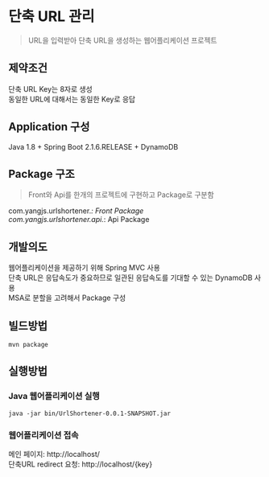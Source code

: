 # 단축 URL 관리
> URL을 입력받아 단축 URL을 생성하는 웹어플리케이션 프로젝트


## 제약조건
단축 URL Key는 8자로 생성  
동일한 URL에 대해서는 동일한 Key로 응답


## Application 구성
Java 1.8 + Spring Boot 2.1.6.RELEASE + DynamoDB


## Package 구조
> Front와 Api를 한개의 프로젝트에 구현하고 Package로 구분함

com.yangjs.urlshortener.*: Front Package  
com.yangjs.urlshortener.api.*: Api Package


## 개발의도
웹어플리케이션을 제공하기 위해 Spring MVC 사용  
단축 URL은 응답속도가 중요하므로 일관된 응답속도를 기대할 수 있는 DynamoDB 사용  
MSA로 분할을 고려해서 Package 구성


## 빌드방법
```
mvn package
```


## 실행방법
### Java 웹어플리케이션 실행
```
java -jar bin/UrlShortener-0.0.1-SNAPSHOT.jar
```

### 웹어플리케이션 접속
메인 페이지: http://localhost/  
단축URL redirect 요청: http://localhost/{key}
